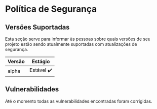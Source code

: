# Política de Segurança

## Versões Suportadas

Esta seção serve para informar às pessoas sobre quais versões de seu projeto
estão sendo atualmente suportadas com atualizações de segurança.

| Versão  | Estágio          |
| ------- | ------------------ |
| alpha    | Estável ✔️ |



## Vulnerabilidades

Até o momento todas as vulnerabilidades encontradas foram corrigidas.
